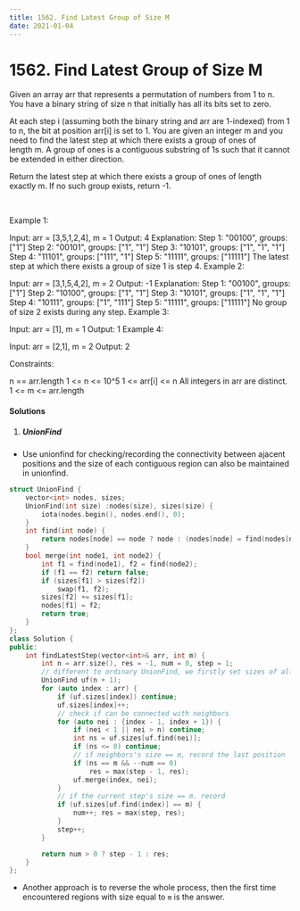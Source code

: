 ```yaml
---
title: 1562. Find Latest Group of Size M
date: 2021-01-04
---
```

# 1562. Find Latest Group of Size M
Given an array arr that represents a permutation of numbers from 1 to n. You have a binary string of size n that initially has all its bits set to zero.

At each step i (assuming both the binary string and arr are 1-indexed) from 1 to n, the bit at position arr[i] is set to 1. You are given an integer m and you need to find the latest step at which there exists a group of ones of length m. A group of ones is a contiguous substring of 1s such that it cannot be extended in either direction.

Return the latest step at which there exists a group of ones of length exactly m. If no such group exists, return -1.

 

Example 1:

Input: arr = [3,5,1,2,4], m = 1
Output: 4
Explanation:
Step 1: "00100", groups: ["1"]
Step 2: "00101", groups: ["1", "1"]
Step 3: "10101", groups: ["1", "1", "1"]
Step 4: "11101", groups: ["111", "1"]
Step 5: "11111", groups: ["11111"]
The latest step at which there exists a group of size 1 is step 4.
Example 2:

Input: arr = [3,1,5,4,2], m = 2
Output: -1
Explanation:
Step 1: "00100", groups: ["1"]
Step 2: "10100", groups: ["1", "1"]
Step 3: "10101", groups: ["1", "1", "1"]
Step 4: "10111", groups: ["1", "111"]
Step 5: "11111", groups: ["11111"]
No group of size 2 exists during any step.
Example 3:

Input: arr = [1], m = 1
Output: 1
Example 4:

Input: arr = [2,1], m = 2
Output: 2
 

Constraints:

n == arr.length
1 <= n <= 10^5
1 <= arr[i] <= n
All integers in arr are distinct.
1 <= m <= arr.length

#### Solutions

1. ##### UnionFind

- Use unionfind for checking/recording the connectivity between ajacent positions and the size of each contiguous region can also be maintained in unionfind.

```cpp
struct UnionFind {
    vector<int> nodes, sizes;
    UnionFind(int size) :nodes(size), sizes(size) {
        iota(nodes.begin(), nodes.end(), 0);
    }  
    int find(int node) {
        return nodes[node] == node ? node : (nodes[node] = find(nodes[node]));
    }
    bool merge(int node1, int node2) {
        int f1 = find(node1), f2 = find(node2);
        if (f1 == f2) return false;
        if (sizes[f1] > sizes[f2])
            swap(f1, f2);
        sizes[f2] += sizes[f1];
        nodes[f1] = f2;
        return true;
    }
};
class Solution {
public:
    int findLatestStep(vector<int>& arr, int m) {
        int n = arr.size(), res = -1, num = 0, step = 1;
        // different to ordinary UnionFind, we firstly set sizes of all node to 0
        UnionFind uf(n + 1);
        for (auto index : arr) {
            if (uf.sizes[index]) continue;
            uf.sizes[index]++;
            // check if can be connected with neighbors
            for (auto nei : {index - 1, index + 1}) {
                if (nei < 1 || nei > n) continue;
                int ns = uf.sizes[uf.find(nei)];
                if (ns <= 0) continue;
                // if neighbors's size == m, record the last position
                if (ns == m && --num == 0)
                    res = max(step - 1, res);
                uf.merge(index, nei);
            }
            // if the current step's size == m. record
            if (uf.sizes[uf.find(index)] == m) {
                num++; res = max(step, res);
            }
            step++;
        }

        return num > 0 ? step - 1 : res;
    }
};
```

- Another approach is to reverse the whole process, then the first time encountered regions with size equal to `m` is the answer.